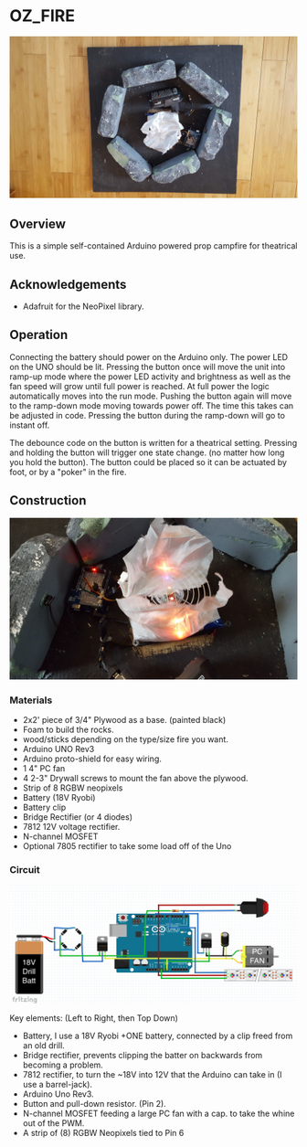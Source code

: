 # OZ_FIRE
![Image of top](https://raw.githubusercontent.com/bapril/OZ_Fire/master/images/Top.jpg)
## Overview

This is a simple self-contained Arduino powered prop campfire for theatrical use.

## Acknowledgements
* Adafruit for the NeoPixel library.

## Operation

Connecting the battery should power on the Arduino only. The power LED on the UNO should be lit. Pressing the button once will move the unit into ramp-up mode where the power LED activity and brightness as well as the fan speed will grow until full power is reached. At full power the logic automatically moves into the run mode. Pushing the button again will move to the ramp-down mode moving towards power off. The time this takes can be adjusted in code. Pressing the button during the ramp-down will go to instant off.

The debounce code on the button is written for a theatrical setting. Pressing and holding the button will trigger one state change. (no matter how long you hold the button). The button could be placed so it can be actuated by foot, or by a "poker" in the fire. 

## Construction
![Image of Detail](https://raw.githubusercontent.com/bapril/OZ_Fire/master/images/Detail.jpg)
### Materials
* 2x2' piece of 3/4" Plywood as a base. (painted black)
* Foam to build the rocks.
* wood/sticks depending on the type/size fire you want.
* Arduino UNO Rev3
* Arduino proto-shield for easy wiring.
* 1 4" PC fan
* 4 2-3" Drywall screws to mount the fan above the plywood.
* Strip of 8 RGBW neopixels
* Battery (18V Ryobi)
* Battery clip
* Bridge Rectifier (or 4 diodes)
* 7812 12V voltage rectifier.
* N-channel MOSFET
* Optional 7805 rectifier to take some load off of the Uno

### Circuit
![Image of circuit](https://raw.githubusercontent.com/bapril/OZ_Fire/master/images/circuit.png)

Key elements: (Left to Right, then Top Down)
* Battery, I use a 18V Ryobi +ONE battery, connected by a clip freed from an old drill.
* Bridge rectifier, prevents clipping the batter on backwards from becoming a problem.
* 7812 rectifier, to turn the ~18V into 12V that the Arduino can take in (I use a barrel-jack).
* Arduino Uno Rev3.
* Button and pull-down resistor. (Pin 2).
* N-channel MOSFET feeding a large PC fan with a cap. to take the whine out of the PWM.
* A strip of (8) RGBW Neopixels tied to Pin 6
